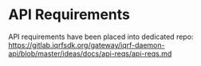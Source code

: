 # API Requirements

API requirements have been placed into dedicated repo: https://gitlab.iqrfsdk.org/gateway/iqrf-daemon-api/blob/master/ideas/docs/api-reqs/api-reqs.md
